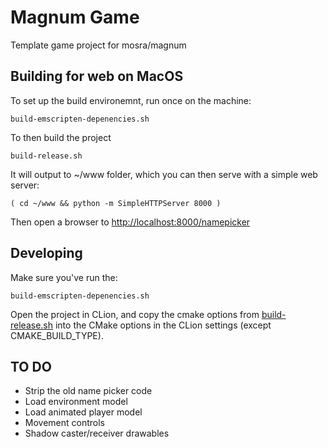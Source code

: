 # Magnum Game

Template game project for mosra/magnum

## Building for web on MacOS

To set up the build environemnt, run once on the machine:

    build-emscripten-depenencies.sh

To then build the project

    build-release.sh

It will output to ~/www folder, which you can then serve with a simple web server:

    ( cd ~/www && python -m SimpleHTTPServer 8000 )

Then open a browser to [http://localhost:8000/namepicker](http://localhost:8000/namepicker)


## Developing

Make sure you've run the:

    build-emscripten-depenencies.sh

Open the project in CLion, and copy the cmake options from [build-release.sh](build-release.sh) into the CMake options in the CLion settings (except CMAKE_BUILD_TYPE).


## TO DO

* Strip the old name picker code
* Load environment model
* Load animated player model
* Movement controls
* Shadow caster/receiver drawables
